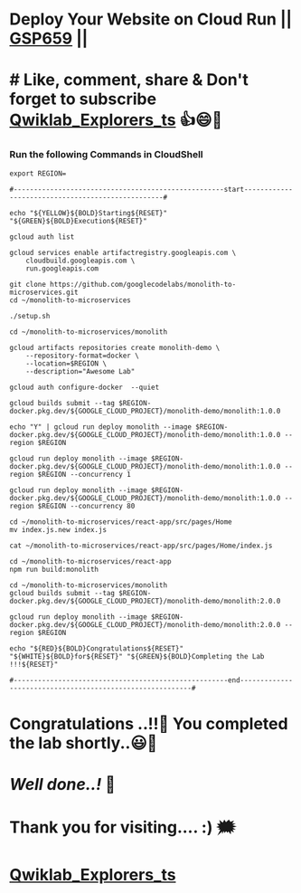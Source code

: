 # Deploy Your Website on Cloud Run || [GSP659](https://www.cloudskillsboost.google/focuses/10445?parent=catalog) ||

# # Like, comment, share & Don't forget to subscribe [Qwiklab_Explorers_ts](https://youtube.com/@titashshil?si=RgamNu1dc9jVIbJN) 👍😄🤝

### Run the following Commands in CloudShell
```
export REGION=
```
```
#----------------------------------------------------start--------------------------------------------------#

echo "${YELLOW}${BOLD}Starting${RESET}" "${GREEN}${BOLD}Execution${RESET}"

gcloud auth list 

gcloud services enable artifactregistry.googleapis.com \
    cloudbuild.googleapis.com \
    run.googleapis.com

git clone https://github.com/googlecodelabs/monolith-to-microservices.git
cd ~/monolith-to-microservices

./setup.sh

cd ~/monolith-to-microservices/monolith

gcloud artifacts repositories create monolith-demo \
    --repository-format=docker \
    --location=$REGION \
    --description="Awesome Lab" 

gcloud auth configure-docker  --quiet 

gcloud builds submit --tag $REGION-docker.pkg.dev/${GOOGLE_CLOUD_PROJECT}/monolith-demo/monolith:1.0.0

echo "Y" | gcloud run deploy monolith --image $REGION-docker.pkg.dev/${GOOGLE_CLOUD_PROJECT}/monolith-demo/monolith:1.0.0 --region $REGION

gcloud run deploy monolith --image $REGION-docker.pkg.dev/${GOOGLE_CLOUD_PROJECT}/monolith-demo/monolith:1.0.0 --region $REGION --concurrency 1

gcloud run deploy monolith --image $REGION-docker.pkg.dev/${GOOGLE_CLOUD_PROJECT}/monolith-demo/monolith:1.0.0 --region $REGION --concurrency 80

cd ~/monolith-to-microservices/react-app/src/pages/Home
mv index.js.new index.js

cat ~/monolith-to-microservices/react-app/src/pages/Home/index.js

cd ~/monolith-to-microservices/react-app
npm run build:monolith

cd ~/monolith-to-microservices/monolith
gcloud builds submit --tag $REGION-docker.pkg.dev/${GOOGLE_CLOUD_PROJECT}/monolith-demo/monolith:2.0.0

gcloud run deploy monolith --image $REGION-docker.pkg.dev/${GOOGLE_CLOUD_PROJECT}/monolith-demo/monolith:2.0.0 --region $REGION

echo "${RED}${BOLD}Congratulations${RESET}" "${WHITE}${BOLD}for${RESET}" "${GREEN}${BOLD}Completing the Lab !!!${RESET}"

#-----------------------------------------------------end----------------------------------------------------------#
```

# Congratulations ..!!🎉  You completed the lab shortly..😃💯

# *Well done..!* 👏

# Thank you for visiting.... :) 🗯️

# [Qwiklab_Explorers_ts](https://youtube.com/@titashshil?si=RgamNu1dc9jVIbJN)
